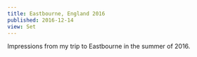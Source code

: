 ```yaml
---
title: Eastbourne, England 2016
published: 2016-12-14
view: Set
---
```


Impressions from my trip to Eastbourne in the summer of 2016.
